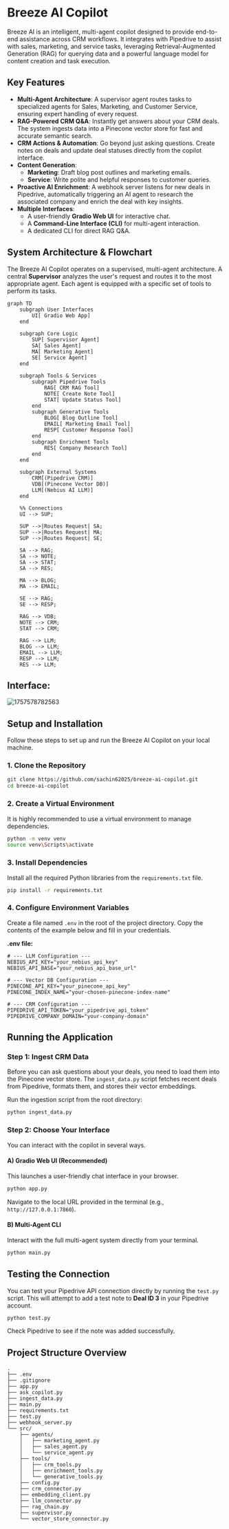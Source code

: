 # Breeze AI Copilot

Breeze AI is an intelligent, multi-agent copilot designed to provide end-to-end assistance across CRM workflows. It integrates with Pipedrive to assist with sales, marketing, and service tasks, leveraging Retrieval-Augmented Generation (RAG) for querying data and a powerful language model for content creation and task execution.

## Key Features

* **Multi-Agent Architecture**: A supervisor agent routes tasks to specialized agents for Sales, Marketing, and Customer Service, ensuring expert handling of every request.
* **RAG-Powered CRM Q&A**: Instantly get answers about your CRM deals. The system ingests data into a Pinecone vector store for fast and accurate semantic search.
* **CRM Actions & Automation**: Go beyond just asking questions. Create notes on deals and update deal statuses directly from the copilot interface.
* **Content Generation**:
  * **Marketing**: Draft blog post outlines and marketing emails.
  * **Service**: Write polite and helpful responses to customer queries.
* **Proactive AI Enrichment**: A webhook server listens for new deals in Pipedrive, automatically triggering an AI agent to research the associated company and enrich the deal with key insights.
* **Multiple Interfaces**:
  * A user-friendly **Gradio Web UI** for interactive chat.
  * A **Command-Line Interface (CLI)** for multi-agent interaction.
  * A dedicated CLI for direct RAG Q&A.

## System Architecture & Flowchart

The Breeze AI Copilot operates on a supervised, multi-agent architecture. A central **Supervisor** analyzes the user's request and routes it to the most appropriate agent. Each agent is equipped with a specific set of tools to perform its tasks.

```mermaid
graph TD
    subgraph User Interfaces
        UI[ Gradio Web App]
    end

    subgraph Core Logic
        SUP[ Supervisor Agent]
        SA[ Sales Agent]
        MA[ Marketing Agent]
        SE[ Service Agent]
    end

    subgraph Tools & Services
        subgraph Pipedrive Tools
            RAG[ CRM RAG Tool]
            NOTE[ Create Note Tool]
            STAT[ Update Status Tool]
        end
        subgraph Generative Tools
            BLOG[ Blog Outline Tool]
            EMAIL[ Marketing Email Tool]
            RESP[ Customer Response Tool]
        end
        subgraph Enrichment Tools
            RES[ Company Research Tool]
        end
    end

    subgraph External Systems
        CRM[(Pipedrive CRM)]
        VDB[(Pinecone Vector DB)]
        LLM[(Nebius AI LLM)]
    end

    %% Connections
    UI --> SUP;

    SUP -->|Routes Request| SA;
    SUP -->|Routes Request| MA;
    SUP -->|Routes Request| SE;

    SA --> RAG;
    SA --> NOTE;
    SA --> STAT;
    SA --> RES;

    MA --> BLOG;
    MA --> EMAIL;
  
    SE --> RAG;
    SE --> RESP;

    RAG --> VDB;
    NOTE --> CRM;
    STAT --> CRM;
  
    RAG --> LLM;
    BLOG --> LLM;
    EMAIL --> LLM;
    RESP --> LLM;
    RES --> LLM;

```

## Interface:

![1757578782563](image/README/1757578782563.png)

## Setup and Installation

Follow these steps to set up and run the Breeze AI Copilot on your local machine.

### 1. Clone the Repository

```bash
git clone https://github.com/sachin62025/breeze-ai-copilot.git
cd breeze-ai-copilot
```

### 2. Create a Virtual Environment

It is highly recommended to use a virtual environment to manage dependencies.

```bash
python -m venv venv
source venv\Scripts\activate
```

### 3. Install Dependencies

Install all the required Python libraries from the `requirements.txt` file.

```bash
pip install -r requirements.txt
```

### 4. Configure Environment Variables

Create a file named `.env` in the root of the project directory. Copy the contents of the example below and fill in your credentials.

**.env file:**

```env
# --- LLM Configuration ---
NEBIUS_API_KEY="your_nebius_api_key"
NEBIUS_API_BASE="your_nebius_api_base_url"

# --- Vector DB Configuration ---
PINECONE_API_KEY="your_pinecone_api_key"
PINECONE_INDEX_NAME="your-chosen-pinecone-index-name"

# --- CRM Configuration ---
PIPEDRIVE_API_TOKEN="your_pipedrive_api_token"
PIPEDRIVE_COMPANY_DOMAIN="your-company-domain"  
```

## Running the Application

### Step 1: Ingest CRM Data

Before you can ask questions about your deals, you need to load them into the Pinecone vector store. The `ingest_data.py` script fetches recent deals from Pipedrive, formats them, and stores their vector embeddings.

Run the ingestion script from the root directory:

```bash
python ingest_data.py
```

### Step 2: Choose Your Interface

You can interact with the copilot in several ways.

#### A) Gradio Web UI (Recommended)

This launches a user-friendly chat interface in your browser.

```bash
python app.py
```

Navigate to the local URL provided in the terminal (e.g., `http://127.0.0.1:7860`).

#### B) Multi-Agent CLI

Interact with the full multi-agent system directly from your terminal.

```bash
python main.py
```

## Testing the Connection

You can test your Pipedrive API connection directly by running the `test.py` script. This will attempt to add a test note to **Deal ID 3** in your Pipedrive account.

```bash
python test.py
```

Check Pipedrive to see if the note was added successfully.

## Project Structure Overview

```
.
├── .env  
├── .gitignore  
├── app.py  
├── ask_copilot.py  
├── ingest_data.py  
├── main.py   
├── requirements.txt  
├── test.py   
├── webhook_server.py   
└── src/  
    ├── agents/   
    │   ├── marketing_agent.py
    │   ├── sales_agent.py
    │   └── service_agent.py
    ├── tools/  
    │   ├── crm_tools.py
    │   ├── enrichment_tools.py
    │   └── generative_tools.py
    ├── config.py   
    ├── crm_connector.py  
    ├── embedding_client.py 
    ├── llm_connector.py  
    ├── rag_chain.py  
    ├── supervisor.py   
    └── vector_store_connector.py 
```
